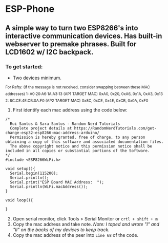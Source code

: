 # ESP-Phone
## A simple way to turn two ESP8266's into interactive communication devices. Has built-in webserver to premake phrases. Built for LCD1602 w/ I2C backpack. 

### To get started:
- Two devices minimum.

<sub> 
For Rafty:
(If the message is not received, consider swapping between these MAC addresses)
</sub><sub>
1: A0:20:A6:1A:A3:13 (AP1 TARGET MAC)</sub>
<sub>
0xA0, 0x20, 0xA6, 0x1A, 0xA3, 0x13</sub>
<sub>
2: 8C:CE:4E:CB:0A:F0 (AP2 TARGET MAC)</sub>
<sub>
0x8C, 0xCE, 0x4E, 0xCB, 0x0A, 0xF0 </sub>

1. First identify each mac address using the code below:
```
/*
  Rui Santos & Sara Santos - Random Nerd Tutorials
  Complete project details at https://RandomNerdTutorials.com/get-change-esp32-esp8266-mac-address-arduino/
  Permission is hereby granted, free of charge, to any person obtaining a copy of this software and associated documentation files.  
  The above copyright notice and this permission notice shall be included in all copies or substantial portions of the Software.
*/
#include <ESP8266WiFi.h>

void setup(){
  Serial.begin(115200);
  Serial.println();
  Serial.print("ESP Board MAC Address:  ");
  Serial.println(WiFi.macAddress());
}
 
void loop(){

}
```
2. Open serial monitor, click Tools > Serial Monitor or `crtl + shift + m`
3. Copy the mac address and take note.
_Note: I taped and wrote "I" and "II" on the backs of my devices to keep track._
4. Copy the mac address of the peer into `Line 68` of the code.
   
